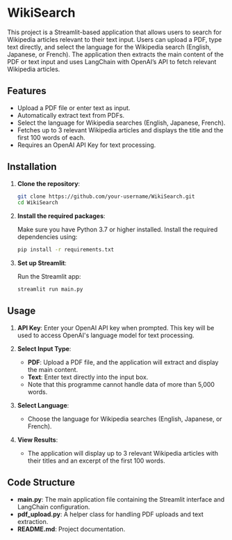 # WikiSearch 

This project is a Streamlit-based application that allows users to search for Wikipedia articles relevant to their text input. Users can upload a PDF, type text directly, and select the language for the Wikipedia search (English, Japanese, or French). The application then extracts the main content of the PDF or text input and uses LangChain with OpenAI’s API to fetch relevant Wikipedia articles.

## Features

- Upload a PDF file or enter text as input.
- Automatically extract text from PDFs.
- Select the language for Wikipedia searches (English, Japanese, French).
- Fetches up to 3 relevant Wikipedia articles and displays the title and the first 100 words of each.
- Requires an OpenAI API Key for text processing.

## Installation

1. **Clone the repository**:

    ```bash
    git clone https://github.com/your-username/WikiSearch.git
    cd WikiSearch
    ```

2. **Install the required packages**:

    Make sure you have Python 3.7 or higher installed. Install the required dependencies using:

    ```bash
    pip install -r requirements.txt
    ```

3. **Set up Streamlit**:

    Run the Streamlit app:

    ```bash
    streamlit run main.py
    ```

## Usage

1. **API Key**: Enter your OpenAI API key when prompted. This key will be used to access OpenAI's language model for text processing.

2. **Select Input Type**:
    - **PDF**: Upload a PDF file, and the application will extract and display the main content. 
    - **Text**: Enter text directly into the input box.
    - Note that this programme cannot handle data of more than 5,000 words.
3. **Select Language**:
    - Choose the language for Wikipedia searches (English, Japanese, or French).

4. **View Results**:
    - The application will display up to 3 relevant Wikipedia articles with their titles and an excerpt of the first 100 words.

## Code Structure

- **main.py**: The main application file containing the Streamlit interface and LangChain configuration.
- **pdf_upload.py**: A helper class for handling PDF uploads and text extraction.
- **README.md**: Project documentation.


